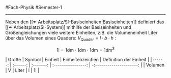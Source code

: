 #Fach-Physik  #Semester-1

---

Neben den [[✒ Arbeitsplatz/SI-Basiseinheiten|Basiseinheiten]] definiert das [[✒ Arbeitsplatz/SI-System]] mithilfe der Basiseinheiten und Größengleichungen viele weitere Einheiten, z.B. die Volumeneinheit $\mathrm{Liter}$ über das Volumen eines Quaders: $V_{Quader}=l\cdot b\cdot h$ :

$$
1\mathrm{l} = 1\mathrm{dm}\cdot1\mathrm{dm}\cdot1\mathrm{dm}=1\mathrm{dm}^3
$$

| Größe   | Symbol       | Einheit   | Einheitenzeichen   | Definition der Einheit   |
| :-----: | :------:     | :-------: | :----------------: | -:---------------------: |
| Volumen | $\mathrm{V}$ | Liter     | l                  | $1\mathrm{l}$            |

